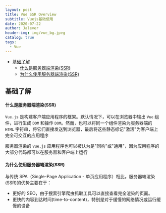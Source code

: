 ```yaml
---
layout: post
title: Vue SSR Overview
subtitle: Vuejs基础使用
date: 2020-07-22
author: Jalever
header-img: img/vue_bg.jpeg
catalog: true
tags:
  - Vue
---
```


- [基础了解](#基础了解)
    - [什么是服务器端渲染(SSR)](#什么是服务器端渲染ssr)
    - [为什么使用服务器端渲染(SSR)](#为什么使用服务器端渲染ssr)

## 基础了解
#### 什么是服务器端渲染(SSR)
`Vue.js` 是构建客户端应用程序的框架。默认情况下，可以在浏览器中输出 `Vue` 组件，进行生成 `DOM` 和操作 `DOM`。然而，也可以将同一个组件渲染为服务器端的 `HTML` 字符串，将它们直接发送到浏览器，最后将这些静态标记"激活"为客户端上完全可交互的应用程序

服务器渲染的 `Vue.js` 应用程序也可以被认为是"同构"或"通用"，因为应用程序的大部分代码都可以在服务器和客户端上运行

#### 为什么使用服务器端渲染(SSR)
与传统 SPA（Single-Page Application - 单页应用程序）相比，服务器端渲染(SSR)的优势主要在于：

- 更好的 SEO，由于搜索引擎爬虫抓取工具可以直接查看完全渲染的页面。
- 更快的内容到达时间(time-to-content)，特别是对于缓慢的网络情况或运行缓慢的设备



